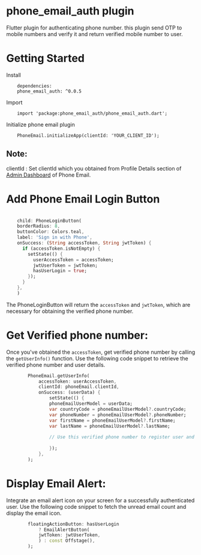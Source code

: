 # phone_email_auth plugin

Flutter plugin for authenticating phone number. this plugin send OTP to mobile numbers and verify it and return verified  mobile number to user. 

# Getting Started

Install

```
    dependencies:
    phone_email_auth: ^0.0.5
```

Import

```
    import 'package:phone_email_auth/phone_email_auth.dart';
```

Initialize phone email plugin

```
    PhoneEmail.initializeApp(clientId: 'YOUR_CLIENT_ID');
```

## Note:
clientId : Set clientId which you obtained from Profile Details section of [Admin Dashboard](https://admin.phone.email/) of Phone Email.


# Add Phone Email Login Button

```dart
    
    child: PhoneLoginButton(
    borderRadius: 8,
    buttonColor: Colors.teal,
    label: 'Sign in with Phone',
    onSuccess: (String accessToken, String jwtToken) {
      if (accessToken.isNotEmpty) {
        setState(() {
          userAccessToken = accessToken;
          jwtUserToken = jwtToken;
          hasUserLogin = true;
        });
      }
    },
    )
```

The PhoneLoginButton will return the `accessToken` and `jwtToken`, which are necessary for obtaining the verified phone number.

# Get Verified phone number:

Once you've obtained the `accessToken`, get verified phone number by calling the `getUserInfo()` function. Use the following code snippet to retrieve the verified phone number and user details.

```dart
        PhoneEmail.getUserInfo(
            accessToken: userAccessToken,
            clientId: phoneEmail.clientId,
            onSuccess: (userData) {
                setState(() {
                phoneEmailUserModel = userData;
                var countryCode = phoneEmailUserModel?.countryCode;
                var phoneNumber = phoneEmailUserModel?.phoneNumber;
                var firstName = phoneEmailUserModel?.firstName;
                var lastName = phoneEmailUserModel?.lastName;
    
                // Use this verified phone number to register user and create your session
    
                });
            },
        );
```

# Display Email Alert:

Integrate an email alert icon on your screen for a successfully authenticated user. Use the following code snippet to fetch the unread email count and display the email icon.

```dart
        floatingActionButton: hasUserLogin
            ? EmailAlertButton(
            jwtToken: jwtUserToken,
            ) : const Offstage(),
        );
```


